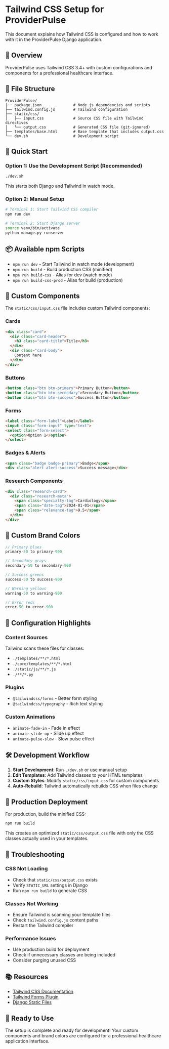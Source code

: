 # Tailwind CSS Setup for ProviderPulse

This document explains how Tailwind CSS is configured and how to work with it in the ProviderPulse Django application.

## 🎨 Overview

ProviderPulse uses Tailwind CSS 3.4+ with custom configurations and components for a professional healthcare interface.

## 📁 File Structure

```
ProviderPulse/
├── package.json              # Node.js dependencies and scripts
├── tailwind.config.js        # Tailwind configuration
├── static/css/
│   ├── input.css             # Source CSS file with Tailwind directives
│   └── output.css            # Generated CSS file (git-ignored)
├── templates/base.html       # Base template that includes output.css
└── dev.sh                    # Development script
```

## 🚀 Quick Start

### Option 1: Use the Development Script (Recommended)
```bash
./dev.sh
```
This starts both Django and Tailwind in watch mode.

### Option 2: Manual Setup
```bash
# Terminal 1: Start Tailwind CSS compiler
npm run dev

# Terminal 2: Start Django server
source venv/bin/activate
python manage.py runserver
```

## 📦 Available npm Scripts

- `npm run dev` - Start Tailwind in watch mode (development)
- `npm run build` - Build production CSS (minified)
- `npm run build-css` - Alias for dev (watch mode)
- `npm run build-css-prod` - Alias for build (production)

## 🎨 Custom Components

The `static/css/input.css` file includes custom Tailwind components:

### Cards
```html
<div class="card">
  <div class="card-header">
    <h3 class="card-title">Title</h3>
  </div>
  <div class="card-body">
    Content here
  </div>
</div>
```

### Buttons
```html
<button class="btn btn-primary">Primary Button</button>
<button class="btn btn-secondary">Secondary Button</button>
<button class="btn btn-success">Success Button</button>
```

### Forms
```html
<label class="form-label">Label</label>
<input class="form-input" type="text">
<select class="form-select">
  <option>Option 1</option>
</select>
```

### Badges & Alerts
```html
<span class="badge badge-primary">Badge</span>
<div class="alert alert-success">Success message</div>
```

### Research Components
```html
<div class="research-card">
  <div class="research-meta">
    <span class="specialty-tag">Cardiology</span>
    <span class="date-tag">2024-01-01</span>
    <span class="relevance-tag">9.5</span>
  </div>
</div>
```

## 🎯 Custom Brand Colors

```javascript
// Primary blues
primary-50 to primary-900

// Secondary grays
secondary-50 to secondary-900

// Success greens
success-50 to success-900

// Warning yellows
warning-50 to warning-900

// Error reds
error-50 to error-900
```

## 🔧 Configuration Highlights

### Content Sources
Tailwind scans these files for classes:
- `./templates/**/*.html`
- `./core/templates/**/*.html`
- `./static/js/**/*.js`
- `./**/*.py`

### Plugins
- `@tailwindcss/forms` - Better form styling
- `@tailwindcss/typography` - Rich text styling

### Custom Animations
- `animate-fade-in` - Fade in effect
- `animate-slide-up` - Slide up effect
- `animate-pulse-slow` - Slow pulse effect

## 🛠 Development Workflow

1. **Start Development**: Run `./dev.sh` or use manual setup
2. **Edit Templates**: Add Tailwind classes to your HTML templates
3. **Custom Styles**: Modify `static/css/input.css` for custom components
4. **Auto-Rebuild**: Tailwind automatically rebuilds CSS when files change

## 📱 Production Deployment

For production, build the minified CSS:

```bash
npm run build
```

This creates an optimized `static/css/output.css` file with only the CSS classes actually used in your templates.

## 🐛 Troubleshooting

### CSS Not Loading
- Check that `static/css/output.css` exists
- Verify `STATIC_URL` settings in Django
- Run `npm run build` to generate CSS

### Classes Not Working
- Ensure Tailwind is scanning your template files
- Check `tailwind.config.js` content paths
- Restart the Tailwind compiler

### Performance Issues
- Use production build for deployment
- Check if unnecessary classes are being included
- Consider purging unused CSS

## 📚 Resources

- [Tailwind CSS Documentation](https://tailwindcss.com/docs)
- [Tailwind Forms Plugin](https://github.com/tailwindlabs/tailwindcss-forms)
- [Django Static Files](https://docs.djangoproject.com/en/stable/howto/static-files/)

## 🎉 Ready to Use

The setup is complete and ready for development! Your custom components and brand colors are configured for a professional healthcare application interface.